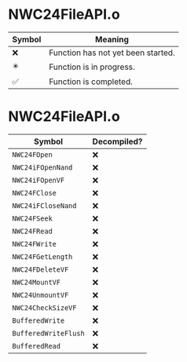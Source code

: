 # NWC24FileAPI.o
| Symbol | Meaning 
| ------------- | ------------- 
| :x: | Function has not yet been started. 
| :eight_pointed_black_star: | Function is in progress. 
| :white_check_mark: | Function is completed. 


# NWC24FileAPI.o
| Symbol | Decompiled? |
| ------------- | ------------- |
| `NWC24FOpen` | :x: |
| `NWC24iFOpenNand` | :x: |
| `NWC24iFOpenVF` | :x: |
| `NWC24FClose` | :x: |
| `NWC24iFCloseNand` | :x: |
| `NWC24FSeek` | :x: |
| `NWC24FRead` | :x: |
| `NWC24FWrite` | :x: |
| `NWC24FGetLength` | :x: |
| `NWC24FDeleteVF` | :x: |
| `NWC24MountVF` | :x: |
| `NWC24UnmountVF` | :x: |
| `NWC24CheckSizeVF` | :x: |
| `BufferedWrite` | :x: |
| `BufferedWriteFlush` | :x: |
| `BufferedRead` | :x: |
